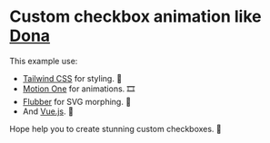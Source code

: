 # Custom checkbox animation like [Dona](https://dona.ai/)

This example use:

- [Tailwind CSS](https://tailwindcss.com/) for styling. 💄
- [Motion One](https://motion.dev/) for animations. 🎞
- [Flubber](https://github.com/veltman/flubber) for SVG morphing. 🔀
- And [Vue.js](https://vuejs.org/). 💚

Hope help you to create stunning custom checkboxes. 🥰

